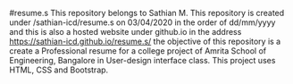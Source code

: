 #resume.s
This repository belongs to Sathian M.
This repository is created under /sathian-icd/resume.s on 03/04/2020 in the order of dd/mm/yyyy
and this is also a hosted website under github.io in the address https://sathian-icd.github.io/resume.s/
the objective of this repository is a create a Professional resume for a college project of Amrita School of Engineering, Bangalore in User-design interface class.
This project uses HTML, CSS and Bootstrap.
